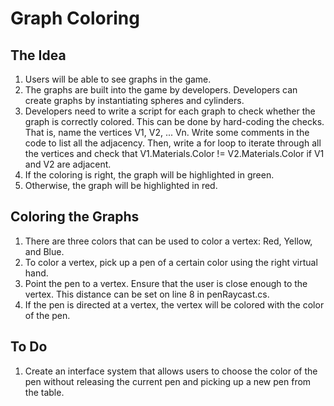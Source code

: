 # Graph Coloring

## The Idea
1. Users will be able to see graphs in the game.
2. The graphs are built into the game by developers. Developers can create graphs by instantiating spheres and cylinders.
3. Developers need to write a script for each graph to check whether the graph is correctly colored. This can be done by hard-coding the checks. That is, name the vertices V1, V2, ... Vn.  Write some comments in the code to list all the adjacency. Then, write a for loop to iterate through all the vertices and check that V1.Materials.Color != V2.Materials.Color if V1 and V2 are adjacent.
4. If the coloring is right, the graph will be highlighted in green.
5. Otherwise, the graph will be highlighted in red.

## Coloring the Graphs
1. There are three colors that can be used to color a vertex: Red, Yellow, and Blue.
2. To color a vertex, pick up a pen of a certain color using the right virtual hand.
3. Point the pen to a vertex. Ensure that the user is close enough to the vertex. This distance can be set on line 8 in penRaycast.cs.
4. If the pen is directed at a vertex, the vertex will be colored with the color of the pen.


## To Do
1. Create an interface system that allows users to choose the color of the pen without releasing the current pen and picking up a new pen from the table.
